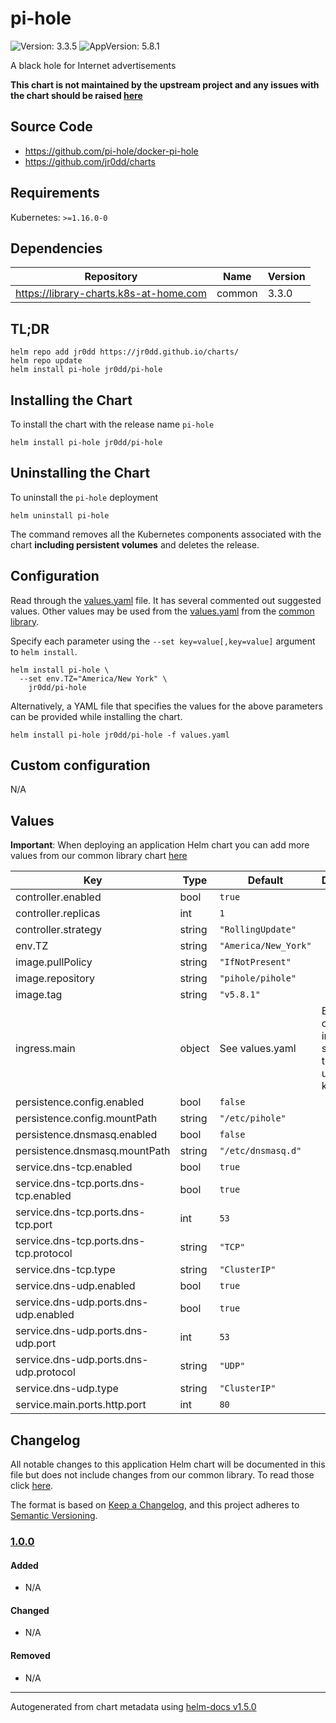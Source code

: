 # pi-hole

![Version: 3.3.5](https://img.shields.io/badge/Version-3.3.5-informational?style=flat-square) ![AppVersion: 5.8.1](https://img.shields.io/badge/AppVersion-5.8.1-informational?style=flat-square)

A black hole for Internet advertisements

**This chart is not maintained by the upstream project and any issues with the chart should be raised [here](https://github.com/jr0dd/charts/issues/new/choose)**

## Source Code

* <https://github.com/pi-hole/docker-pi-hole>
* <https://github.com/jr0dd/charts>

## Requirements

Kubernetes: `>=1.16.0-0`

## Dependencies

| Repository | Name | Version |
|------------|------|---------|
| https://library-charts.k8s-at-home.com | common | 3.3.0 |

## TL;DR

```console
helm repo add jr0dd https://jr0dd.github.io/charts/
helm repo update
helm install pi-hole jr0dd/pi-hole
```

## Installing the Chart

To install the chart with the release name `pi-hole`

```console
helm install pi-hole jr0dd/pi-hole
```

## Uninstalling the Chart

To uninstall the `pi-hole` deployment

```console
helm uninstall pi-hole
```

The command removes all the Kubernetes components associated with the chart **including persistent volumes** and deletes the release.

## Configuration

Read through the [values.yaml](./values.yaml) file. It has several commented out suggested values.
Other values may be used from the [values.yaml](https://github.com/k8s-at-home/library-charts/tree/main/charts/stable/common/values.yaml) from the [common library](https://github.com/k8s-at-home/library-charts/tree/main/charts/stable/common).

Specify each parameter using the `--set key=value[,key=value]` argument to `helm install`.

```console
helm install pi-hole \
  --set env.TZ="America/New York" \
    jr0dd/pi-hole
```

Alternatively, a YAML file that specifies the values for the above parameters can be provided while installing the chart.

```console
helm install pi-hole jr0dd/pi-hole -f values.yaml
```

## Custom configuration

N/A

## Values

**Important**: When deploying an application Helm chart you can add more values from our common library chart [here](https://github.com/k8s-at-home/library-charts/tree/main/charts/stable/common)

| Key | Type | Default | Description |
|-----|------|---------|-------------|
| controller.enabled | bool | `true` |  |
| controller.replicas | int | `1` |  |
| controller.strategy | string | `"RollingUpdate"` |  |
| env.TZ | string | `"America/New_York"` |  |
| image.pullPolicy | string | `"IfNotPresent"` |  |
| image.repository | string | `"pihole/pihole"` |  |
| image.tag | string | `"v5.8.1"` |  |
| ingress.main | object | See values.yaml | Enable and configure ingress settings for the chart under this key. |
| persistence.config.enabled | bool | `false` |  |
| persistence.config.mountPath | string | `"/etc/pihole"` |  |
| persistence.dnsmasq.enabled | bool | `false` |  |
| persistence.dnsmasq.mountPath | string | `"/etc/dnsmasq.d"` |  |
| service.dns-tcp.enabled | bool | `true` |  |
| service.dns-tcp.ports.dns-tcp.enabled | bool | `true` |  |
| service.dns-tcp.ports.dns-tcp.port | int | `53` |  |
| service.dns-tcp.ports.dns-tcp.protocol | string | `"TCP"` |  |
| service.dns-tcp.type | string | `"ClusterIP"` |  |
| service.dns-udp.enabled | bool | `true` |  |
| service.dns-udp.ports.dns-udp.enabled | bool | `true` |  |
| service.dns-udp.ports.dns-udp.port | int | `53` |  |
| service.dns-udp.ports.dns-udp.protocol | string | `"UDP"` |  |
| service.dns-udp.type | string | `"ClusterIP"` |  |
| service.main.ports.http.port | int | `80` |  |

## Changelog

All notable changes to this application Helm chart will be documented in this file but does not include changes from our common library. To read those click [here](https://github.com/k8s-at-home/library-charts/tree/main/charts/stable/commonREADME.md#Changelog).

The format is based on [Keep a Changelog](https://keepachangelog.com/en/1.0.0/), and this project adheres to [Semantic Versioning](https://semver.org/spec/v2.0.0.html).

### [1.0.0]

#### Added

- N/A

#### Changed

- N/A

#### Removed

- N/A

[1.0.0]: #1.0.0

----------------------------------------------
Autogenerated from chart metadata using [helm-docs v1.5.0](https://github.com/norwoodj/helm-docs/releases/v1.5.0)

